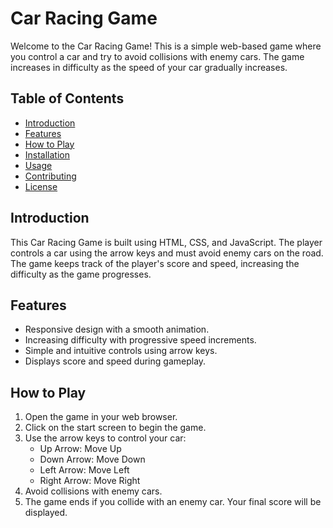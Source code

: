 # Car Racing Game

Welcome to the Car Racing Game! This is a simple web-based game where you control a car and try to avoid collisions with enemy cars. The game increases in difficulty as the speed of your car gradually increases.

## Table of Contents

- [Introduction](#introduction)
- [Features](#features)
- [How to Play](#how-to-play)
- [Installation](#installation)
- [Usage](#usage)
- [Contributing](#contributing)
- [License](#license)

## Introduction

This Car Racing Game is built using HTML, CSS, and JavaScript. The player controls a car using the arrow keys and must avoid enemy cars on the road. The game keeps track of the player's score and speed, increasing the difficulty as the game progresses.

## Features

- Responsive design with a smooth animation.
- Increasing difficulty with progressive speed increments.
- Simple and intuitive controls using arrow keys.
- Displays score and speed during gameplay.

## How to Play

1. Open the game in your web browser.
2. Click on the start screen to begin the game.
3. Use the arrow keys to control your car:
   - Up Arrow: Move Up
   - Down Arrow: Move Down
   - Left Arrow: Move Left
   - Right Arrow: Move Right
4. Avoid collisions with enemy cars.
5. The game ends if you collide with an enemy car. Your final score will be displayed.
